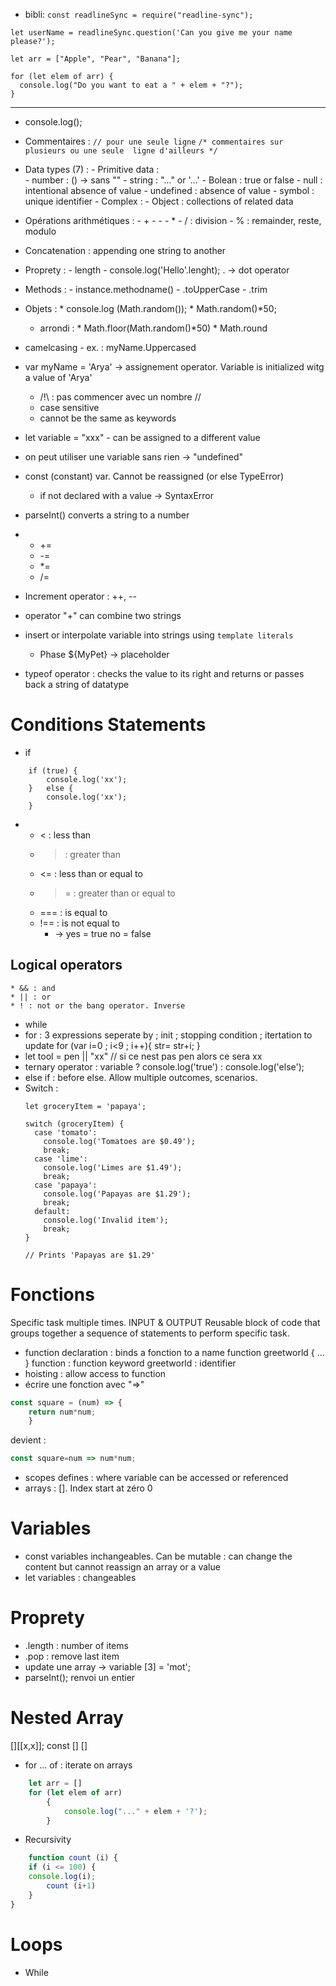 * bibli: ``` const readlineSync = require("readline-sync"); ```
```
let userName = readlineSync.question('Can you give me your name please?');

let arr = ["Apple", "Pear", "Banana"];

for (let elem of arr) {
  console.log("Do you want to eat a " + elem + "?");
}
```
<hr>

* console.log();

* Commentaires : 
			```	// pour une seule ligne ```
			```	/* commentaires sur plusieurs ou une seule  ligne d'ailleurs */ ```
* Data types (7) : 
				- Primitive data : 	
									- number : () -> sans ""
									- string : "..." or '...'
									- Bolean : true or false
									- null : intentional absence of value
									- undefined : absence of value
									- symbol : unique identifier
				- Complex : 		- Object : collections of related data
* Opérations arithmétiques : 
							- +
							- -
							- *
							- / : division
							- % : remainder, reste, modulo
* Concatenation : appending one string to another
* Proprety : 
		- length
			- console.log('Hello'.lenght);
								 . -> dot operator
* Methods : 
			- instance.methodname()
			- .toUpperCase
			- .trim
* Objets : 
				* console.log (Math.random());
				* Math.random()\*50;
	* arrondi : 
				* Math.floor(Math.random()\*50)
				* Math.round
* camelcasing
		- ex. : myName.Uppercased
* var myName 	= 'Arya'
				-> assignement operator. Variable is initialized witg a value of 'Arya'
	* /!\ : pas commencer avec un nombre //
	* case sensitive
	* cannot be the same as keywords
* let variable = "xxx"
			 - can be assigned to a different value
* on peut utiliser une variable sans rien -> "undefined"
* const (constant) var. Cannot be reassigned (or else TypeError)
	- if not declared with a value -> SyntaxError
* parseInt() converts a string to a number
* 
	* +=
	* -=
	* \*=
	* /=
* Increment operator : ++, --
* operator "+" can combine two strings
* insert or interpolate variable into strings using `template literals`
	* Phase 	${MyPet}
				-> placeholder
* typeof operator : checks the value to its right and returns or passes back a string of datatype
# Conditions Statements

* if
```
	if (true) {
		console.log('xx');
	}	else {
		console.log('xx');
	}
```
*	
	* < : less than
	* > : greater than
	* <= : less than or equal to
	* >= : greater than or equal to
	* === : is equal to
	* !== : is not equal to
		* -> yes = true 	no = false
## Logical operators	
	* && : and
	* || : or
	* ! : not or the bang operator. Inverse
* while
* for : 3 expressions seperate by ;
	init ; stopping condition ; itertation to update
	for (var i=0 ; i<9 ; i++){
		str= str+i;
	}
* let tool = pen || "xx"
	// si ce nest pas pen alors ce sera xx
* ternary operator : variable ? console.log('true') : console.log('else');
* else if : before else. Allow multiple outcomes, scenarios.
* Switch : 
	```
	let groceryItem = 'papaya';

	switch (groceryItem) {
	  case 'tomato':
	    console.log('Tomatoes are $0.49');
	    break;
	  case 'lime':
	    console.log('Limes are $1.49');
	    break;
	  case 'papaya':
	    console.log('Papayas are $1.29');
	    break;
	  default:
	    console.log('Invalid item');
	    break;
	}
	
	// Prints 'Papayas are $1.29'
	```
# Fonctions

Specific task multiple times. 
	INPUT & OUTPUT
Reusable block of code that groups together a sequence of statements to perform specific task.
* function declaration : binds a fonction to a name
		function greetworld { ... }
			function : function keyword
			greetworld : identifier
* hoisting : allow access to function 
* écrire une fonction avec "=>"
```javascript	
const square = (num) => {
	return num*num;
	}
```
devient :

```javascript	
const square=num => num*num;
```
* scopes defines : where variable can be accessed or referenced
* arrays : []. Index start at zéro 0
# Variables
* const variables inchangeables. Can be mutable : can change the content but cannot reassign an array or a value
* let variables : changeables
# Proprety
* .length : number of items
* .pop : remove last item
* update une array -> variable [3] = 'mot';
* parseInt(); renvoi un entier
# Nested Array
[][[x,x]]; const [] []

* for ... of : iterate on arrays
```javascript	
	let arr = []
	for (let elem of arr)
		{
			console.log("..." + elem + '?');
		}
```
* Recursivity 
```javascript	
	function count (i) {
	if (i <= 100) {
	console.log(i);
		count (i+1)
	}
}	
```
# Loops
* While